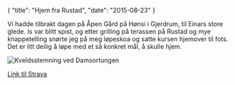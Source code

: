 {
    "title": "Hjem fra Rustad",
    "date": "2015-08-23"
}

Vi hadde tilbrakt dagen på Åpen Gård på Hønsi i Gjerdrum, til Einars store glede. Is var blitt spist, og etter grilling på terassen på Rustad og mye knappetelling snørte jeg på meg løpeskoa og satte kursen hjemover til fots. Det er litt deilig å løpe med et så konkret mål, å skulle hjem. 
<!--more-->

![Kveldsstemning ved Damsortungen](/img/2015-08-23_001.jpg)

[Link til Strava](https://www.strava.com/activities/377288675)